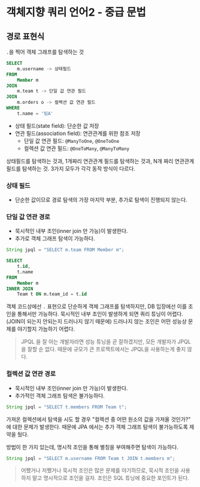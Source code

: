 # 객체지향 쿼리 언어2 - 중급 문법

## 경로 표현식

`.`을 찍어 객체 그래프를 탐색하는 것

```sql
SELECT 
    m.username -> 상태필드
FROM 
    Member m
JOIN 
    m.team t -> 단일 값 연관 필드
JOIN 
    m.orders o -> 컬렉션 값 연관 필드
WHERE 
    t.name = '팀A'
```

- 상태 필드(state field): 단순한 값 저장
- 연관 필드(association field): 연관관계를 위한 참조 저장
  - 단일 값 연관 필드: `@ManyToOne`, `@OneToOne`
  - 컬렉션 값 연관 필드: `@OneToMany`, `@ManyToMany`

상태필드를 탐색하는 것과, 1개짜리 연관관계 필드를 탐색하는 것과, N개 짜리 연관관계 필드를 탐색하는 것. 
3가지 모두가 각각 동작 방식이 다르다.

### 상태 필드

- 단순한 값이므로 경로 탐색의 가장 마지막 부분, 추가로 탐색이 진행되지 않는다.

### 단일 값 연관 경로

- 묵시적인 내부 조인(inner join 만 가능)이 발생한다. 
- 추가로 객체 그래프 탐색이 가능하다.

```java
String jpql = "SELECT m.team FROM Member m";
```
```sql
SELECT
    t.id,
    t.name
FROM
    Member m
INNER JOIN
    Team t ON m.team_id = t.id
```

객체 코드상에선 `.` 표현으로 단순하게 객체 그래프를 탐색하지만,
DB 입장에선 이를 조인을 통해서만 가능하다.
묵시적인 내부 조인이 발생하게 되면 쿼리 튜닝이 어렵다. (JOIN이 되는지 안되는지 드러나지 않기 때문에)
드러나지 않는 조인은 어떤 성능상 문제를 야기할지 가늠하기 어렵다.

> JPQL 을 잘 아는 개발자라면 성능 튜닝을 곧 잘하겠지만, 모든 개발자가 JPQL 을 잘할 순 없다.
> 때문에 규모가 큰 프로젝트에서는 JPQL을 사용하는게 좋지 않다.

### 컬렉션 값 연관 경로

- 묵시적인 내부 조인(inner join 만 가능)이 발생한다.
- 추가적인 객체 그래프 탐색은 불가능하다.

```java
String jpql = "SELECT t.members FROM Team t";
```

가져온 컬렉션에서 탐색을 시도 할 경우 "컬렉션 중 어떤 원소의 값을 가져올 것인가?" 에 대한 문제가 발생한다.
때문에 JPA 에서는 추가 객체 그래프 탐색이 불가능하도록 제약을 뒀다.

방법이 한 가지 있는데, 명시적 조인을 통해 별칭을 부여해주면 탐색이 가능하다.

```java
String jpql = "SELECT m.username FROM Team t JOIN t.members m";
```

> 어쨌거나 저쨌거나 묵시적 조인은 많은 문제를 야기하므로, 
> 묵시적 조인을 사용하지 말고 명시적으로 조인을 걸자.
> 조인은 SQL 튜닝에 중요한 포인트가 된다.
